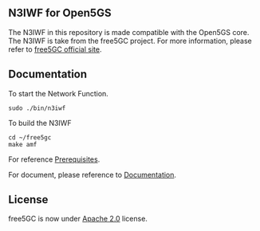 ## N3IWF for Open5GS 

The N3IWF in this repository is made compatible with the Open5GS core. The N3IWF is take from the free5GC project.
For more information, please refer to [free5GC official site](https://free5gc.org/).

## Documentation
To start the Network Function.
```console
sudo ./bin/n3iwf
```
To build the N3IWF
```console
cd ~/free5gc
make amf
```
For reference [Prerequisites](https://free5gc.org/guide/3-install-free5gc/#a-prerequisites).

For document, please reference to [Documentation](https://github.com/free5gc/free5gc/wiki).

## License

free5GC is now under [Apache 2.0](https://github.com/free5gc/free5gc/blob/master/LICENSE.txt) license.

